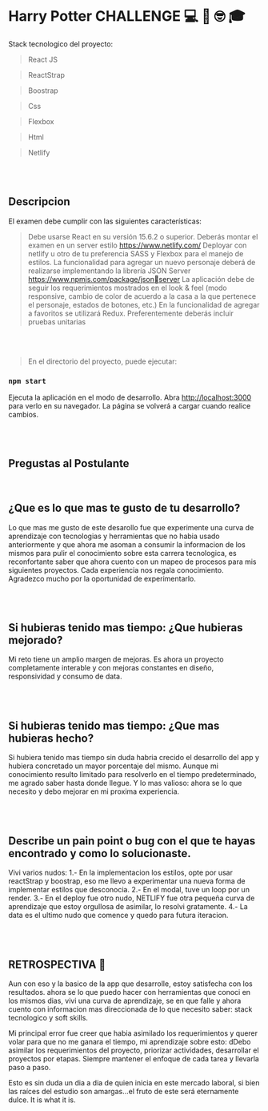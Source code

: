 # Harry Potter CHALLENGE 💻 👋 🤓 🎓

Stack tecnologico del proyecto: 
</br>
>React JS

>ReactStrap

>Boostrap

>Css

>Flexbox

>Html

>Netlify 

</br></br>
## Descripcion

El examen debe cumplir con las siguientes características:
>Debe usarse React en su versión 15.6.2 o superior.
>Deberás montar el examen en un server estilo https://www.netlify.com/
Deployar con netlify u otro de tu preferencia
>SASS y Flexbox para el manejo de estilos.
>La funcionalidad para agregar un nuevo personaje deberá de realizarse 
implementando la librería JSON Server https://www.npmjs.com/package/jsonserver
>La aplicación debe de seguir los requerimientos mostrados en el look & feel 
(modo responsive, cambio de color de acuerdo a la casa a la que pertenece el 
personaje, estados de botones, etc.)
>En la funcionalidad de agregar a favoritos se utilizará Redux.
>Preferentemente deberás incluir pruebas unitarias

</br>
</br>

>En el directorio del proyecto, puede ejecutar:

### `npm start`

Ejecuta la aplicación en el modo de desarrollo.
Abra [http://localhost:3000](http://localhost:3000) para verlo en su navegador.
La página se volverá a cargar cuando realice cambios.

</br>
</br>

## Pregustas al Postulante
</br>

## ¿Que es lo que mas te gusto de tu desarrollo?
Lo que mas me gusto de este desarollo fue que experimente una curva de aprendizaje con tecnologias y herramientas que no habia usado anteriormente y que ahora me asoman a consumir la informacion de los mismos para pulir el conocimiento sobre esta carrera tecnologica, es reconfortante saber que ahora cuento con un mapeo de procesos para mis siguientes proyectos. Cada experiencia nos regala conocimiento.
Agradezco mucho por la oportunidad de experimentarlo.  

</br></br>
## Si hubieras tenido mas tiempo: ¿Que hubieras mejorado?
Mi reto tiene un amplio margen de mejoras. Es ahora un proyecto completamente interable y con mejoras constantes en diseño, responsividad y consumo de data.

</br></br>
## Si hubieras tenido mas tiempo: ¿Que mas hubieras hecho?
Si hubiera tenido mas tiempo sin duda habria crecido el desarrollo del app y hubiera concretado un mayor porcentaje del mismo.
Aunque mi conocimiento resulto limitado para resolverlo en el tiempo predeterminado, me agrado saber hasta donde llegue.
Y lo mas valioso: ahora se lo que necesito y debo mejorar en mi proxima experiencia.

</br></br>
## Describe un pain point o bug con el que te hayas encontrado y como lo solucionaste.
Vivi varios nudos: 
1.- En la implementacion los estilos, opte por usar reactStrap y boostrap, eso me llevo a experimentar una nueva forma de implementar estilos que desconocia.
2.- En el modal, tuve un loop por un render.
3.- En el deploy fue otro nudo, NETLIFY fue otra pequeña curva de aprendizaje que estoy orgullosa de asimilar, lo resolvi gratamente.
4.- La data es el ultimo nudo que comence y quedo para futura iteracion.

</br></br>
## RETROSPECTIVA  🚀
Aun con eso y la basico de la app que desarrolle, estoy satisfecha con los resultados. ahora se lo que puedo hacer con herramientas que conoci en los mismos dias, vivi una curva de aprendizaje, se en que falle y ahora cuento con informacion mas direccionada de lo que necesito saber: stack tecnologico y soft skills.

Mi principal error fue creer que habia asimilado los requerimientos y querer volar para que no me ganara el tiempo, mi aprendizaje sobre esto: dDebo asimilar los requerimientos del proyecto, priorizar actividades, desarrollar el proyectos por etapas. Siempre mantener el enfoque de cada tarea y llevarla paso a paso.

Esto es sin duda un dia a dia de quien inicia en este mercado laboral, si bien las raíces del estudio son amargas...el fruto de este será eternamente dulce. It is what it is.


</br></br>
## 


